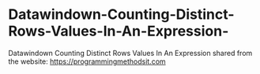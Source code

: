 # Datawindown-Counting-Distinct-Rows-Values-In-An-Expression-
Datawindown Counting Distinct Rows Values In An Expression
shared from the website: https://programmingmethodsit.com
